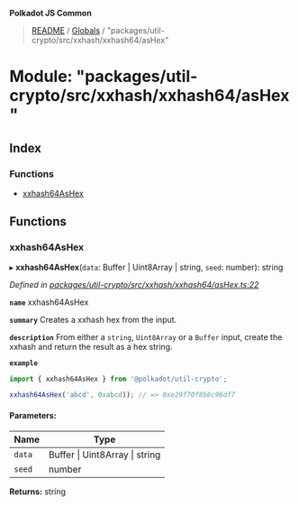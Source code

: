 **Polkadot JS Common**

> [README](../README.md) / [Globals](../globals.md) / "packages/util-crypto/src/xxhash/xxhash64/asHex"

# Module: "packages/util-crypto/src/xxhash/xxhash64/asHex"

## Index

### Functions

* [xxhash64AsHex](_packages_util_crypto_src_xxhash_xxhash64_ashex_.md#xxhash64ashex)

## Functions

### xxhash64AsHex

▸ **xxhash64AsHex**(`data`: Buffer \| Uint8Array \| string, `seed`: number): string

*Defined in [packages/util-crypto/src/xxhash/xxhash64/asHex.ts:22](https://github.com/polkadot-js/common/blob/30198d1a/packages/util-crypto/src/xxhash/xxhash64/asHex.ts#L22)*

**`name`** xxhash64AsHex

**`summary`** Creates a xxhash hex from the input.

**`description`** 
From either a `string`, `Uint8Array` or a `Buffer` input, create the xxhash and return the result as a hex string.

**`example`** 
<BR>

```javascript
import { xxhash64AsHex } from '@polkadot/util-crypto';

xxhash64AsHex('abcd', 0xabcd)); // => 0xe29f70f8b8c96df7
```

#### Parameters:

Name | Type |
------ | ------ |
`data` | Buffer \| Uint8Array \| string |
`seed` | number |

**Returns:** string

